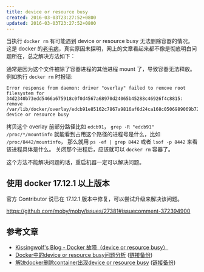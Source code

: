 ```yaml
---
title: device or resource busy
created: 2016-03-03T23:27:52+0800
updated: 2016-03-03T23:27:52+0800
---
```



当执行 `docker rm` 有可能遇到 device or resource busy 无法删除容器的情况。
这是 docker 的[老毛病](https://github.com/moby/moby/issues/22260)，真实原因未探明，网上的文章看起来都不像是彻底明白问题所在，总之解决方法如下：

通常是因为这个文件被除了容器进程的其他进程 mount 了，导致容器无法释放。
例如执行 `docker rm` 时报错:

```
Error response from daemon: driver "overlay" failed to remove root filesystem for 34d2340b73edd5466a675918c0f0d4567a68970d24065b45288c46926f4c8815: remove /var/lib/docker/overlay/edcb91e85162c7867a9816af6d24ca168c0506989069b728931b9586a578ff2e/merged: device or resource busy
```

拷贝这个 overlay 前部分路径比如 `edcb91`，
`grep -R "edcb91" /proc/*/mountinfo` 就能看到占用这个路径的进程号是什么，比如 `/proc/8442/mountinfo`，
那么就用 `ps -ef | grep 8442` 或者 `lsof -p 8442` 来看该进程具体是什么。
关闭那个进程后，应该就可以 `docker rm` 容器了。

这个方法不能解决问题的话，重启机器一定可以解决问题。

## 使用 docker 17.12.1 以上版本

官方 Contributor 说已在 17.12.1 版本中修复，可以尝试升级来解决该问题。

https://github.com/moby/moby/issues/27381#issuecomment-372394900

## 参考文章

- [Kissingwolf's Blog - Docker 故障（device or resource busy）](https://web.archive.org/web/20200927142257/http://blog.kissingwolf.com/2017/09/09/Docker-%E6%95%85%E9%9A%9C%EF%BC%88device-or-resource-busy%EF%BC%89/)
- [Docker中的device or resource busy问题分析](http://niusmallnan.com/2016/12/27/docker-device-resource-busy/) ([链接备份](https://web.archive.org/web/20220625011735/http://niusmallnan.com/2016/12/27/docker-device-resource-busy/))
- [解决docker删除container出现device or resource busy](https://qiita.com/domino-jiang/items/d1cac56e68fba67893e3) ([链接备份](https://web.archive.org/web/20211104042234/https://qiita.com/domino-jiang/items/d1cac56e68fba67893e3))
